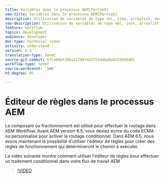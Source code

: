 ```yaml
---
title: Variables dans le processus AEM[Partie5]
seo-title: Variables dans le processus AEM[Partie5]
description: Utilisation de variables de type xml, json, arraylist, document dans le processus aem
seo-description: Utilisation de variables de type xml, json, arraylist, document dans le processus aem
feature: workflow
topics: development
audience: developer
doc-type: technical video
activity: understand
version: 6.5
translation-type: tm+mt
source-git-commit: 67ca08bf386a217807da3755d46abed225050d02
workflow-type: tm+mt
source-wordcount: '106'
ht-degree: 0%

---
```



# Éditeur de règles dans le processus AEM

Le composant ou fractionnement est utilisé pour effectuer le routage dans AEM Workflow. Avant AEM version 6.5, vous deviez écrire du code ECMA ou personnalisé pour activer le routage conditionnel. Dans AEM 6.5, nous avons maintenant la possibilité d&#39;utiliser l&#39;éditeur de règles pour créer des règles de fonctionnement qui détermineront le chemin à exécuter.

La vidéo suivante montre comment utiliser l&#39;éditeur de règles pour effectuer un traitement conditionnel dans votre flux de travail AEM

>[!VIDEO](https://video.tv.adobe.com/v/26362/quality=9)
